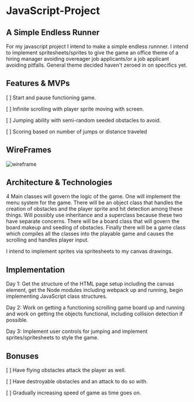 # JavaScript-Project

## A Simple Endless Runner

  For my javascript project I intend to make a simple endless runnner. I intend to implement spritesheets/sprites to give the game an office theme of a hiring manager avoiding overeager job applicants/or a job applicant avoiding pitfalls.  General theme decided haven't zeroed in on specifics yet.
  
## Features & MVPs

[ ] Start and pause functioning game.

[ ] Infinite scrolling with player sprite moving with screen.

[ ] Jumping ability with semi-random seeded obstacles to avoid.

[ ] Scoring based on number of jumps or distance traveled

## WireFrames

![wireframe](https://github.com/EthanCharlesFlood/JavaScript-Project/blob/master/JavaScript%20Game%20Wireframe.png)

## Architecture & Technologies

4 Main classes will govern the logic of the game. One will implement the menu system for the game.  There will be an object class that handles the creation of obstacles and the player sprite and hit detection among these things.  Will possibly use inheritance and a superclass because these two have separate concerns.  There will be a board class that will govern the board makeup and seeding of obstacles.  Finally there will be a game class which compiles all the classes into the playable game and causes the scrolling and handles player input.

I intend to implement sprites via spritesheets to my canvas drawings.

## Implementation 

Day 1: Get the structure of the HTML page setup including the canvas element, get the Node modules including webpack up and running, begin implementing JavaScript class structures.

Day 2: Work on getting a functioning scrolling game board up and running and work on getting the objects functional, including collision detection if possible.

Day 3: Implement user controls for jumping and implement sprites/spritesheets to style the game.

## Bonuses

[ ] Have flying obstacles attack the player as well.

[ ] Have destroyable obstacles and an attack to do so with.

[ ] Gradually increasing speed of game as time goes on.
